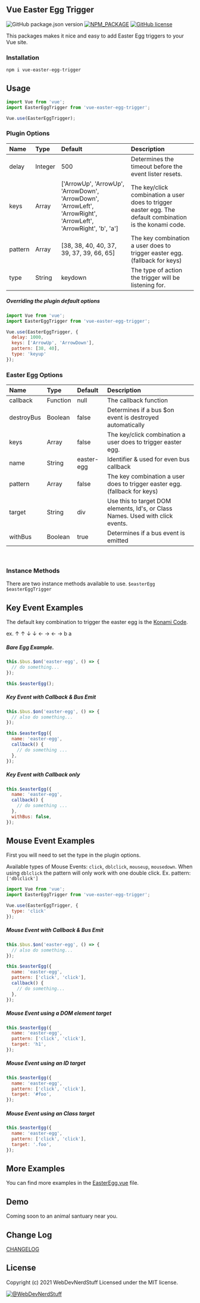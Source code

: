 
Vue Easter Egg Trigger
-------

![GitHub package.json version](https://img.shields.io/github/package-json/v/webdevnerdstuff/vue-easter-egg-trigger) [![NPM_PACKAGE](https://img.shields.io/badge/NPM%20-Package-%23cb3837)](https://www.npmjs.com/package/vue-easter-egg-trigger) [![GitHub license](https://img.shields.io/github/license/webdevnerdstuff/vue-easter-egg-trigger)](https://github.com/webdevnerdstuff/vue-easter-egg-trigger/blob/main/LICENSE.md)

This packages makes it nice and easy to add Easter Egg triggers to your Vue site.


### Installation
 
```
npm i vue-easter-egg-trigger
```

## Usage
 
```javascript
import Vue from 'vue';
import EasterEggTrigger from 'vue-easter-egg-trigger';

Vue.use(EasterEggTrigger);
```

### Plugin Options
 
Name    | Type    | Default  | Description
:-----  | :------ | :-----   | :-----
delay   | Integer | 500 | Determines the timeout before the event lister resets.
keys    | Array   | ['ArrowUp', 'ArrowUp', 'ArrowDown', 'ArrowDown', 'ArrowLeft', 'ArrowRight', 'ArrowLeft', 'ArrowRight', 'b', 'a'] | The key/click combination a user does to trigger easter egg. The default combination is the konami code.
pattern | Array   |  [38, 38, 40, 40, 37, 39, 37, 39, 66, 65] | The key combination a user does to trigger easter egg. (fallback for keys)
type    | String  | keydown | The type of action the trigger will be listening for.
 
##### Overriding the plugin default options
 
```javascript
import Vue from 'vue';
import EasterEggTrigger from 'vue-easter-egg-trigger';

Vue.use(EasterEggTrigger, {
  delay: 1000,
  keys: ['ArrowUp', 'ArrowDown'],
  pattern: [38, 40],
  type: 'keyup'
});
```

### Easter Egg Options
 
Name          | Type    | Default     | Description
:-----        | :------ | :-----      | :-----
callback      | Function | null       | The callback function
destroyBus    | Boolean  | false      | Determines if a bus $on event is destroyed automatically
keys          | Array    | false      | The key/click combination a user does to trigger easter egg.
name          | String   | easter-egg | Identifier & used for even bus callback
pattern       | Array    | false      | The key combination a user does to trigger easter egg. (fallback for keys)
target        | String   | div        | Use this to target DOM elements, Id's, or Class Names. Used with click events.
withBus       | Boolean  | true       | Determines if a bus event is emitted
<br>

### Instance Methods
 
There are two instance methods available to use.
`$easterEgg`
`$easterEggTrigger`
 
## Key Event Examples
 
The default key combination to trigger the easter egg is the [Konami Code](https://en.wikipedia.org/wiki/Konami_Code).
 
ex. &#x2191; &#x2191; &#x2193; &#x2193; &#x2190; &#x2192; &#x2190; &#x2192; b a

##### Bare Egg Example.
 

```javascript
this.$bus.$on('easter-egg', () => {
  // do something...
});

this.$easterEgg();
```

##### Key Event with Callback & Bus Emit
 

```javascript
this.$bus.$on('easter-egg', () => {
  // also do something...
});

this.$easterEgg({
  name: 'easter-egg',
  callback() {
    // do something ...
  },
});
```
 
##### Key Event with Callback only
 

```javascript
this.$easterEgg({
  name: 'easter-egg',
  callback() {
    // do something ...
  },
  withBus: false,
});
```

## Mouse Event Examples

First you will need to set the type in the plugin options.
 
Available types of Mouse Events: `click`, `dblclick`, `mouseup`, `mousedown`. 
When using `dblclick` the pattern will only work with one double click. Ex. pattern: `['dblclick']`

```javascript
import Vue from 'vue';
import EasterEggTrigger from 'vue-easter-egg-trigger';

Vue.use(EasterEggTrigger, {
  type: 'click'
});
```
 
##### Mouse Event with Callback & Bus Emit
 

```javascript
this.$bus.$on('easter-egg', () => {
  // also do something...
});

this.$easterEgg({
  name: 'easter-egg',
  pattern: ['click', 'click'],
  callback() {
    // do something...
  },
});
```
 
 #####  Mouse Event using a DOM element target

```javascript
this.$easterEgg({
  name: 'easter-egg',
  pattern: ['click', 'click'],
  target: 'h1',
});
```
 
 #####  Mouse Event using an ID target

```javascript
this.$easterEgg({
  name: 'easter-egg',
  pattern: ['click', 'click'],
  target: '#foo',
});
```
 
 #####  Mouse Event using an Class target

```javascript
this.$easterEgg({
  name: 'easter-egg',
  pattern: ['click', 'click'],
  target: '.foo',
});
```
 
## More Examples
 
You can find more examples in the [EasterEgg.vue](https://github.com/webdevnerdstuff/vue-easter-egg-trigger/blob/main/src/components/EasterEgg.vue) file.
 
## Demo
 
Coming soon to an animal santuary near you.
 
## Change Log

[CHANGELOG](https://github.com/webdevnerdstuff/vue-easter-egg-trigger/blob/main/CHANGELOG.md)
 

## License

Copyright (c) 2021 WebDevNerdStuff
Licensed under the MIT license.

[![@WebDevNerdStuff](https://img.shields.io/badge/github-webdevnerdstuff-brightgreen.svg)](https://github.com/webdevnerdstuff)
